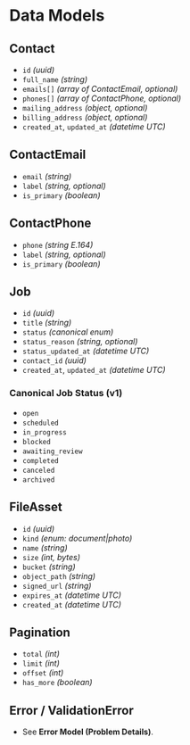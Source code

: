 # Data Models

## Contact
- `id` *(uuid)*  
- `full_name` *(string)*  
- `emails[]` *(array of ContactEmail, optional)*  
- `phones[]` *(array of ContactPhone, optional)*  
- `mailing_address` *(object, optional)*  
- `billing_address` *(object, optional)*  
- `created_at`, `updated_at` *(datetime UTC)*

## ContactEmail
- `email` *(string)*  
- `label` *(string, optional)*  
- `is_primary` *(boolean)*

## ContactPhone
- `phone` *(string E.164)*  
- `label` *(string, optional)*  
- `is_primary` *(boolean)*

## Job
- `id` *(uuid)*  
- `title` *(string)*  
- `status` *(canonical enum)*  
- `status_reason` *(string, optional)*  
- `status_updated_at` *(datetime UTC)*  
- `contact_id` *(uuid)*  
- `created_at`, `updated_at` *(datetime UTC)*

### Canonical Job Status (v1)
- `open`  
- `scheduled`  
- `in_progress`  
- `blocked`  
- `awaiting_review`  
- `completed`  
- `canceled`  
- `archived`

## FileAsset
- `id` *(uuid)*  
- `kind` *(enum: document|photo)*  
- `name` *(string)*  
- `size` *(int, bytes)*  
- `bucket` *(string)*  
- `object_path` *(string)*  
- `signed_url` *(string)*  
- `expires_at` *(datetime UTC)*  
- `created_at` *(datetime UTC)*

## Pagination
- `total` *(int)*  
- `limit` *(int)*  
- `offset` *(int)*  
- `has_more` *(boolean)*

## Error / ValidationError
- See **Error Model (Problem Details)**.